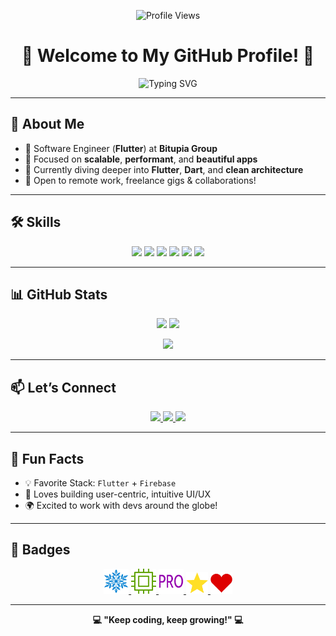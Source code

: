 <!-- Profile View Counter -->
<p align="center">
  <img src="https://komarev.com/ghpvc/?username=masumraj1&style=for-the-badge" alt="Profile Views" />
</p>

<h1 align="center">🌟 Welcome to My GitHub Profile! 🌟</h1>

<!-- Typing SVG -->
<p align="center">
  <img src="https://readme-typing-svg.herokuapp.com?font=Fira+Code&weight=500&size=24&pause=1000&color=F70000&width=435&lines=Hi+there!+I'm+Masum+Raj;Flutter+Developer+%7C+Tech+Enthusiast;Always+learning+and+exploring!" alt="Typing SVG" />
</p>

---

## 🚀 About Me
- 💼  Software Engineer (**Flutter**) at **Bitupia Group**
- 📱 Focused on **scalable**, **performant**, and **beautiful apps**
- 🌱 Currently diving deeper into **Flutter**, **Dart**, and **clean architecture**
- 🤝 Open to remote work, freelance gigs & collaborations!

---

## 🛠️ Skills
<p align="center">
  <img src="https://img.shields.io/badge/Dart-0175C2?style=for-the-badge&logo=dart&logoColor=white" />
  <img src="https://img.shields.io/badge/Flutter-02569B?style=for-the-badge&logo=flutter&logoColor=white" />
  <img src="https://img.shields.io/badge/Firebase-FFCA28?style=for-the-badge&logo=firebase&logoColor=black" />
  <img src="https://img.shields.io/badge/GitHub-181717?style=for-the-badge&logo=github&logoColor=white" />
  <img src="https://img.shields.io/badge/Google%20Maps-4285F4?style=for-the-badge&logo=google-maps&logoColor=white" />
  <img src="https://img.shields.io/badge/Google%20Calendar-34A853?style=for-the-badge&logo=google-calendar&logoColor=white" />
</p>

---

## 📊 GitHub Stats
<p align="center">
  <img src="https://github-readme-stats.vercel.app/api?username=masumraj1&show_icons=true&theme=tokyonight&hide_border=true" width="48%" />
  <img src="https://github-readme-streak-stats.herokuapp.com?user=masumraj1&theme=tokyonight&hide_border=true" width="48%" />
</p>
<p align="center">
  <img src="https://github-readme-stats.vercel.app/api/top-langs/?username=masumraj1&layout=compact&theme=tokyonight&hide_border=true" width="50%" />
</p>

---

## 📫 Let’s Connect
<p align="center">
  <a href="https://www.facebook.com/sadibestu" target="_blank">
    <img src="https://img.shields.io/badge/Facebook-1877F2?style=for-the-badge&logo=facebook&logoColor=white" />
  </a>
  <a href="[https://linkedin.com](https://www.linkedin.com/in/flutterapp/)" target="_blank">
    <img src="https://img.shields.io/badge/LinkedIn-0A66C2?style=for-the-badge&logo=linkedin&logoColor=white" />
  </a>
  <a href="mailto:masumrna927@gmail.com">
    <img src="https://img.shields.io/badge/Email-EA4335?style=for-the-badge&logo=gmail&logoColor=white" />
  </a>
</p>

---

## 🎯 Fun Facts
- 💡 Favorite Stack: `Flutter` + `Firebase`
- 🎨 Loves building user-centric, intuitive UI/UX
- 🌍 Excited to work with devs around the globe!

---

## 🏅 Badges
<p align="center">
  <a href="https://archiveprogram.github.com/">
    <img src="https://raw.githubusercontent.com/acervenky/animated-github-badges/master/assets/acbadge.gif" width="40" height="40" />
  </a>
  <a href="https://docs.github.com/en/developers">
    <img src="https://raw.githubusercontent.com/acervenky/animated-github-badges/master/assets/devbadge.gif" width="40" height="40" />
  </a>
  <a href="https://github.com/pricing">
    <img src="https://raw.githubusercontent.com/acervenky/animated-github-badges/master/assets/pro.gif" width="40" height="40" />
  </a>
  <a href="https://stars.github.com/">
    <img src="https://raw.githubusercontent.com/acervenky/animated-github-badges/master/assets/starbadge.gif" width="35" height="35" />
  </a>
  <a href="https://github.com/sponsors">
    <img src="https://raw.githubusercontent.com/acervenky/animated-github-badges/master/assets/sponsorbadge.gif" width="35" height="35" />
  </a>
</p>

---

<p align="center">
  <b>💻 "Keep coding, keep growing!" 💻</b>
</p>
